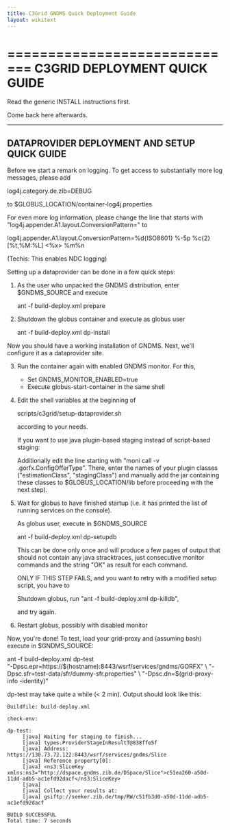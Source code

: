 ```yaml
---
title: C3Grid GNDMS Quick Deployment Guide
layout: wikitext
---
```


=============================
C3GRID DEPLOYMENT QUICK GUIDE
=============================

Read the generic INSTALL instructions first.

Come back here afterwards.          

 
---------------------------------------------
DATAPROVIDER DEPLOYMENT AND SETUP QUICK GUIDE
---------------------------------------------
      
Before we start a remark on logging.  To get access to substantially more log 
messages, please add

log4j.category.de.zib=DEBUG

to $GLOBUS_LOCATION/container-log4j.properties

For even more log information, please change the line that starts with 
"log4j.appender.A1.layout.ConversionPattern=" to

log4j.appender.A1.layout.ConversionPattern=%d{ISO8601} %-5p %c{2} [%t,%M:%L] <%x> %m%n

(Techis: This enables NDC logging)


Setting up a dataprovider can be done in a few quick steps:

1) As the user who unpacked the GNDMS distribution, enter
   $GNDMS_SOURCE and execute

   ant -f build-deploy.xml prepare


2) Shutdown the globus container and execute as globus user

   ant -f build-deploy.xml dp-install
                                     

Now you should have a working installation of GNDMS.  Next, we'll configure it as a dataprovider site.
                                                                                                      

3) Run the container again with enabled GNDMS monitor. For this, 

   - Set GNDMS_MONITOR_ENABLED=true
   - Execute globus-start-container in the same shell


4) Edit the shell variables at the beginning of 
  
     scripts/c3grid/setup-dataprovider.sh
   
   according to your needs.   

   If you want to use java plugin-based staging instead of script-based staging:

   Additionally edit the line starting with "moni call -v .gorfx.ConfigOfferType".  There, enter the names of 
   your plugin classes ("estimationClass", "stagingClass") and manually add the jar containing these classes
   to $GLOBUS_LOCATION/lib before proceeding with the next step).
                               

5) Wait for globus to have finished startup (i.e. it has printed the list of running services on the console).

   As globus user, execute in $GNDMS_SOURCE

     ant -f build-deploy.xml dp-setupdb      

   This can be done only once and will produce a few pages of output that should not contain any
   java stracktraces, just consecutive monitor commands and the string "OK" as result for each command.

   ONLY IF THIS STEP FAILS, and you want to retry with a modified setup script, you have to
 
     Shutdown globus, run "ant -f build-deploy.xml dp-killdb",

   and try again.
   

6) Restart globus, possibly with disabled monitor


Now, you're done!  To test, load your grid-proxy and (assuming bash) execute in $GNDMS_SOURCE:

   ant -f build-deploy.xml dp-test \
      "-Dpsc.epr=https://$(hostname):8443/wsrf/services/gndms/GORFX" \
      "-Dpsc.sfr=test-data/sfr/dummy-sfr.properties" \
      "-Dpsc.dn=$(grid-proxy-info -identity)"

dp-test may take quite a while (< 2 min). Output should look like this:

    Buildfile: build-deploy.xml

    check-env:

    dp-test:
         [java] Waiting for staging to finish...
         [java] types.ProviderStageInResultT@838ffe5f
         [java] Address: https://130.73.72.122:8443/wsrf/services/gndms/Slice
         [java] Reference property[0]:
         [java] <ns3:SliceKey xmlns:ns3="http://dspace.gndms.zib.de/DSpace/Slice">c51ea260-a50d-11dd-adb5-ac1efd92dacf</ns3:SliceKey>
         [java] 
         [java] Collect your results at:
         [java] gsiftp://seeker.zib.de/tmp/RW/c51fb3d0-a50d-11dd-adb5-ac1efd92dacf

    BUILD SUCCESSFUL
	Total time: 7 seconds
